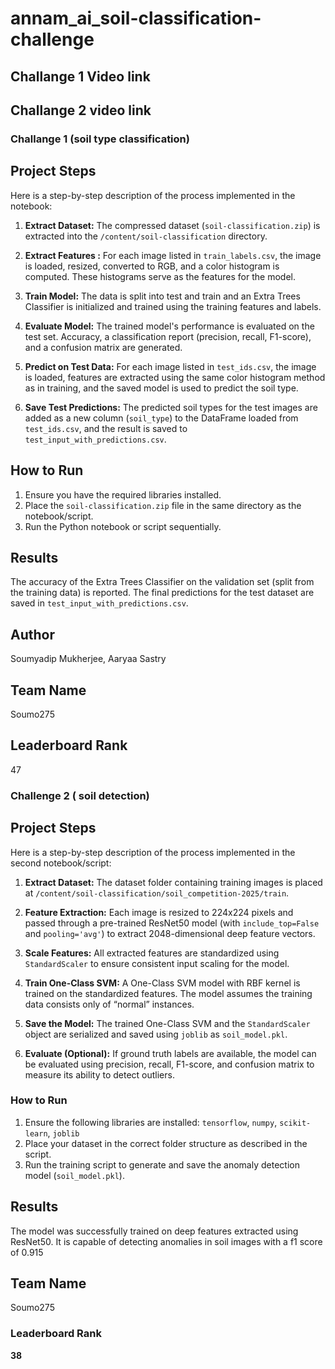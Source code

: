 # annam_ai_soil-classification-challenge

## Challange 1 Video link

## Challange 2 video link

### Challange 1 (soil type classification)

## Project Steps

Here is a step-by-step description of the process implemented in the notebook:

1.  **Extract Dataset:** The compressed dataset (`soil-classification.zip`) is extracted into the `/content/soil-classification` directory.

2.  **Extract Features :** For each image listed in `train_labels.csv`, the image is loaded, resized, converted to RGB, and a color histogram is computed. These histograms serve as the features for the model.

3.  **Train Model:** The data is split into test and train and an Extra Trees Classifier is initialized and trained using the training features and labels.

4.  **Evaluate Model:** The trained model's performance is evaluated on the test set. Accuracy, a classification report (precision, recall, F1-score), and a confusion matrix are generated.

5.  **Predict on Test Data:** For each image listed in `test_ids.csv`, the image is loaded, features are extracted using the same color histogram method as in training, and the saved model is used to predict the soil type.

6.  **Save Test Predictions:** The predicted soil types for the test images are added as a new column (`soil_type`) to the DataFrame loaded from `test_ids.csv`, and the result is saved to `test_input_with_predictions.csv`.

## How to Run

1. Ensure you have the required libraries installed.
2. Place the `soil-classification.zip` file in the same directory as the notebook/script.
3. Run the Python notebook or script sequentially.

## Results

The accuracy of the Extra Trees Classifier on the validation set (split from the training data) is reported. The final predictions for the test dataset are saved in `test_input_with_predictions.csv`.

## Author

Soumyadip Mukherjee, Aaryaa Sastry

## Team Name

Soumo275

## Leaderboard Rank

47

### Challenge 2 ( soil detection)

## Project Steps

Here is a step-by-step description of the process implemented in the second notebook/script:

1. **Extract Dataset:** The dataset folder containing training images is placed at `/content/soil-classification/soil_competition-2025/train`.

2. **Feature Extraction:** Each image is resized to 224x224 pixels and passed through a pre-trained ResNet50 model (with `include_top=False` and `pooling='avg'`) to extract 2048-dimensional deep feature vectors.

3. **Scale Features:** All extracted features are standardized using `StandardScaler` to ensure consistent input scaling for the model.

4. **Train One-Class SVM:** A One-Class SVM model with RBF kernel is trained on the standardized features. The model assumes the training data consists only of “normal” instances.

5. **Save the Model:** The trained One-Class SVM and the `StandardScaler` object are serialized and saved using `joblib` as `soil_model.pkl`.

6. **Evaluate (Optional):** If ground truth labels are available, the model can be evaluated using precision, recall, F1-score, and confusion matrix to measure its ability to detect outliers.

### How to Run

1. Ensure the following libraries are installed: `tensorflow`, `numpy`, `scikit-learn`, `joblib`
2. Place your dataset in the correct folder structure as described in the script.
3. Run the training script to generate and save the anomaly detection model (`soil_model.pkl`).

## Results

The model was successfully trained on deep features extracted using ResNet50. It is capable of detecting anomalies in soil images with a f1 score of 0.915

## Team Name

Soumo275

### Leaderboard Rank

**38**
